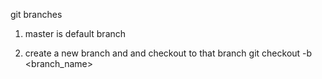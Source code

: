    git branches


1.  master is default branch

2. create a new branch and and checkout to that branch
   git checkout -b <branch_name>
